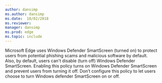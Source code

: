 ```yaml
---
author: dansimp
ms.author: dansimp
ms.date:  10/02/2018
ms.reviewer: 
manager: dansimp
ms.prod: edge
ms.topic: include
---
```


Microsoft Edge uses Windows Defender SmartScreen (turned on) to protect users from potential phishing scams and malicious software by default.  Also, by default, users can't disable (turn off) Windows Defender SmartScreen. Enabling this policy turns on Windows Defender SmartScreen and prevent users from turning it off.  Don’t configure this policy to let users choose to turn Windows defender SmartScreen on or off. 
